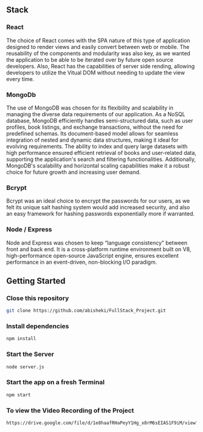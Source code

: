 ## Stack

### React
The choice of React comes with the SPA nature of this type of application designed to render views and easily convert between web or mobile. The reusability of the components and modularity was also key, as we wanted the application to be able to be iterated over by future open source developers. Also, React has the capabilities of server side rending, allowing developers to utilize the Vitual DOM without needing to update the view every time. 

### MongoDb
The use of MongoDB was chosen for its flexibility and scalability in managing the diverse data requirements of our application. As a NoSQL database, MongoDB efficiently handles semi-structured data, such as user profiles, book listings, and exchange transactions, without the need for predefined schemas. Its document-based model allows for seamless integration of nested and dynamic data structures, making it ideal for evolving requirements. The ability to index and query large datasets with high performance ensured efficient retrieval of books and user-related data, supporting the application's search and filtering functionalities. Additionally, MongoDB's scalability and horizontal scaling capabilities make it a robust choice for future growth and increasing user demand.

### Bcrypt
Bcrypt was an ideal choice to encrypt the passwords for our users, as we felt its unique salt hashing system would add increased security, and also an easy framework for hashing passwords exponentially more if warranted. 

### Node / Express
Node and Express was chosen to keep “language consistency" between front and back end. It is a cross-platform runtime environment built on V8, high-performance open-source JavaScript engine, ensures excellent performance in an event-driven, non-blocking I/O paradigm.

## Getting Started
### Close this repository
```bash
git clone https://github.com/abisheki/FullStack_Project.git
```

### Install dependencies
```bash
npm install
```

### Start the Server
```bash
node server.js
```

### Start the app on a fresh Terminal
```bash
npm start
```

### To view the Video Recording of the Project
```bash
https://drive.google.com/file/d/1e8haafRHaPeyY1Hg_x8rM6sEIAS1F9iM/view?usp=drive_link
```


